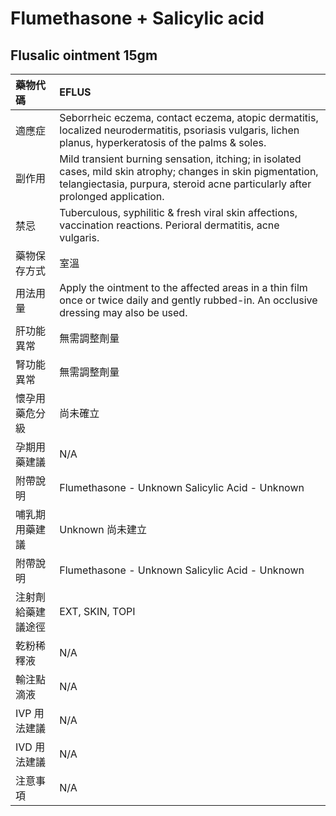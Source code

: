 # Flumethasone + Salicylic acid

## Flusalic ointment 15gm

| 藥物代碼 | EFLUS |
| :--- | :--- |
| 適應症 | Seborrheic eczema, contact eczema, atopic dermatitis, localized neurodermatitis, psoriasis vulgaris, lichen planus, hyperkeratosis of the palms & soles. |
| 副作用 | Mild transient burning sensation, itching; in isolated cases, mild skin atrophy; changes in skin pigmentation, telangiectasia, purpura, steroid acne particularly after prolonged application. |
| 禁忌 | Tuberculous, syphilitic & fresh viral skin affections, vaccination reactions. Perioral dermatitis, acne vulgaris. |
| 藥物保存方式 | 室溫 |
| 用法用量 | Apply the ointment to the affected areas in a thin film once or twice daily and gently rubbed-in. An occlusive dressing may also be used. |
| 肝功能異常 | 無需調整劑量 |
| 腎功能異常 | 無需調整劑量 |
| 懷孕用藥危分級 | 尚未確立 |
| 孕期用藥建議 | N/A |
| 附帶說明 | Flumethasone - Unknown Salicylic Acid - Unknown |
| 哺乳期用藥建議 | Unknown 尚未建立 |
| 附帶說明 | Flumethasone - Unknown Salicylic Acid - Unknown |
| 注射劑給藥建議途徑 | EXT, SKIN, TOPI |
| 乾粉稀釋液 | N/A |
| 輸注點滴液 | N/A |
| IVP 用法建議 | N/A |
| IVD 用法建議 | N/A |
| 注意事項 | N/A |

